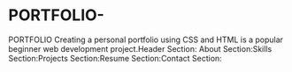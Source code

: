 # PORTFOLIO-
PORTFOLIO Creating a personal portfolio using CSS and HTML is a popular beginner web development  project.Header Section: About Section:Skills Section:Projects Section:Resume Section:Contact Section:
